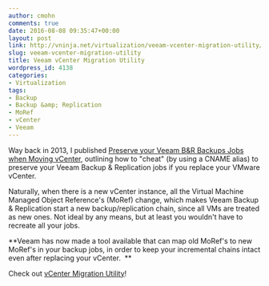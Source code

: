 ```yaml
---
author: cmohn
comments: true
date: 2016-08-08 09:35:47+00:00
layout: post
link: http://vninja.net/virtualization/veeam-vcenter-migration-utility/
slug: veeam-vcenter-migration-utility
title: Veeam vCenter Migration Utility
wordpress_id: 4138
categories:
- Virtualization
tags:
- Backup
- Backup &amp; Replication
- MoRef
- vCenter
- Veeam
---
```


Way back in 2013, I published [Preserve your Veeam B&R Backups Jobs when Moving vCenter](http://vninja.net/virtualization/preserve-veeam-br-backups-jobs-moving-vcenter/), outlining how to "cheat" (by using a CNAME alias) to preserve your Veeam Backup & Replication jobs if you replace your VMware vCenter.

Naturally, when there is a new vCenter instance, all the Virtual Machine Managed Object Reference's (MoRef) change, which makes Veeam Backup & Replication start a new backup/replication chain, since all VMs are treated as new ones. Not ideal by any means, but at least you wouldn't have to recreate all your jobs.

**Veeam has now made a tool available that can map old MoRef's to new MoRef's in your backup jobs, in order to keep your incremental chains intact even after replacing your vCenter.  **

Check out [vCenter Migration Utility](https://www.veeam.com/kb2136)!
